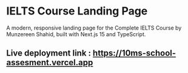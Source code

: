 # IELTS Course Landing Page
A modern, responsive landing page for the Complete IELTS Course by Munzereen Shahid, built with Next.js 15 and TypeScript.

## Live deployment link : https://10ms-school-assesment.vercel.app